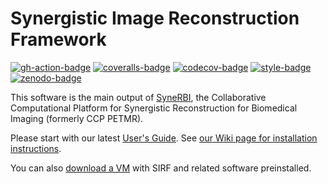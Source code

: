 # Synergistic Image Reconstruction Framework

[![gh-action-badge]][gh-action-link]
[![coveralls-badge]][coveralls] [![codecov-badge]][codecov] [![style-badge]][style-link]
[![zenodo-badge]][zenodo-link]

This software is the main output of [SyneRBI](https://www.ccpsynerbi.ac.uk), the Collaborative Computational 
Platform for Synergistic Reconstruction for Biomedical Imaging (formerly CCP PETMR).

Please start with our latest [User's Guide](doc/UserGuide.md).
See [our Wiki page for installation instructions](https://github.com/SyneRBI/SIRF/wiki/Installation-instructions).

You can also [download a VM](https://doi.org/10.5281/zenodo.2707911) with SIRF and related software preinstalled.

[coveralls-badge]: https://coveralls.io/repos/github/CCPPETMR/SIRF/badge.svg?branch=master
[coveralls]: https://coveralls.io/github/CCPPETMR/SIRF?branch=master
[codecov-badge]: https://codecov.io/gh/SyneRBI/SIRF/branch/master/graph/badge.svg
[codecov]: https://codecov.io/gh/SyneRBI/SIRF
[gh-action-badge]: https://github.com/SyneRBI/SIRF-SuperBuild/actions/workflows/c-cpp.yml/badge.svg
[gh-action-link]: https://github.com/SyneRBI/SIRF-SuperBuild/actions/workflows/c-cpp.yml/
[travis-badge]: https://travis-ci.org/SyneRBI/SIRF.svg?branch=master
[travis]: https://travis-ci.org/SyneRBI/SIRF
[style-badge]: https://api.codacy.com/project/badge/Grade/392861b4085f4f438d12c41029f86b47
[style-link]: https://www.codacy.com/gh/SyneRBI/SIRF?utm_source=github.com&amp;utm_medium=referral&amp;utm_content=SyneRBI/SIRF&amp;utm_campaign=Badge_Grade
[zenodo-badge]: https://zenodo.org/badge/DOI/10.5281/zenodo.3885368.svg
[zenodo-link]: https://doi.org/10.5281/zenodo.3885368
